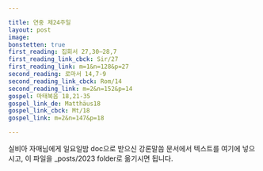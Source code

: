 ```yaml
---

title: 연중 제24주일
layout: post 
image: 
bonstetten: true
first_reading: 집회서 27,30―28,7
first_reading_link_cbck: Sir/27
first_reading_link: m=1&n=128&p=27
second_reading: 로마서 14,7-9
second_reading_link_cbck: Rom/14
second_reading_link: m=2&n=152&p=14
gospel: 마태복음 18,21-35
gospel_link_de: Matthäus18
gospel_link_cbck: Mt/18
gospel_link: m=2&n=147&p=18

---
```



실비아 자매님에게 일요일밤 doc으로 받으신
강론말씀 문서에서
텍스트를 여기에 넣으시고,
이 파일을 _posts/2023 folder로 옮기시면 됩니다.
